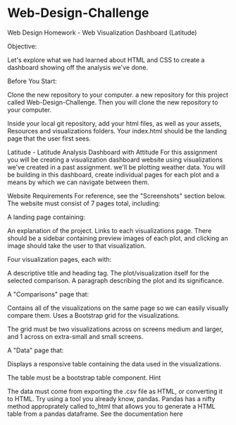 # Web-Design-Challenge
Web Design Homework - Web Visualization Dashboard (Latitude)

Objective:

Let's explore what we had learned about HTML and CSS to create a dashboard showing off the analysis we've done.


Before You Start:


Clone the new repository to your computer. a new repository for this project called Web-Design-Challenge. Then you will clone the new repository to your computer.


Inside your local git repository, add your html files, as well as your assets, Resources and visualizations folders. Your index.html should be the landing page that the user first sees.

Latitude - Latitude Analysis Dashboard with Attitude
For this assignment you will be creating a visualization dashboard website using visualizations we've created in a past assignment.
we'll be plotting weather data. You will be building in this dashboard, create individual pages for each plot and a means by which we can navigate between them.


Website Requirements
For reference, see the "Screenshots" section below.
The website must consist of 7 pages total, including:

A landing page containing:

An explanation of the project.
Links to each visualizations page. There should be a sidebar containing preview images of each plot, and clicking an image should take the user to that visualization.


Four visualization pages, each with:

A descriptive title and heading tag.
The plot/visualization itself for the selected comparison.
A paragraph describing the plot and its significance.


A "Comparisons" page that:

Contains all of the visualizations on the same page so we can easily visually compare them.
Uses a Bootstrap grid for the visualizations.

The grid must be two visualizations across on screens medium and larger, and 1 across on extra-small and small screens.




A "Data" page that:

Displays a responsive table containing the data used in the visualizations.

The table must be a bootstrap table component. Hint

The data must come from exporting the .csv file as HTML, or converting it to HTML. Try using a tool you already know, pandas. Pandas has a nifty method approprately called to_html that allows you to generate a HTML table from a pandas dataframe. See the documentation here








